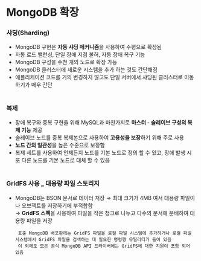 # MongoDB 확장

### 샤딩(Sharding)
 - MongoDB 구현은 **자동 샤딩 메커니즘**을 사용하여 수평으로 확장됨 
 - 자동 로드 밸런싱, 단일 장애 지점 불허, 자동 장애 복구 기능
 - MongoDB 구성을 수천 개의 노드로 확장 가능 
 - MongoDB 클러스터에 새로운 시스템을 추가 하는 것도 간단해짐 
 - 애플리케이션 코드를 거의 변경하지 않고도 단일 서버에서 샤딩된 클러스터로 이동하기가 매우 간단 

#
### 복제
 - 장애 복구와 중복 구현을 위해 MySQL과 마찬가지로 **마스터 - 슬레이브 구성의 복제 기능** 제공 
 - 슬레이브 노드를 중복 복제본으로 사용하여 **고용성을 보장**하기 위해 주로 사용 
 - **노드 간의 일관성**을 높은 수준으로 보장함 
 - 복제 세트를 사용하여 언제든지 노드를 기본 노드로 정의 할 수 있고, 장애 발생 시 또 다른 노드를 기본 노드로 대체 할 수 있음 
#
### GridFS 사용 _ 대용량 파일 스토리지
 - MongoDB는 BSON 문서로 데이터 저장 → 최대 크기가 4MB 여서 대용량 파일이나 오브젝트를 저장하기에 부적합함    
   → **GridFS 스펙**을 사용하여 파일을 작은 청크로 나누고 다수의 문서에 분배하여 대용량 파일을 저장

        표준 MongoDB 배포판에는 GridFS 파일을 로컬 파일 시스템에 추가하거나 로컬 파일 시스템에서 GridFS 파일을 검색하는 데 필요한 명령행 유틸리티가 들어 있음
        이 외에도 모든 공식 MongoDB API 드라이버에는 GridFS에 대한 지원이 포함 되어 있음 

